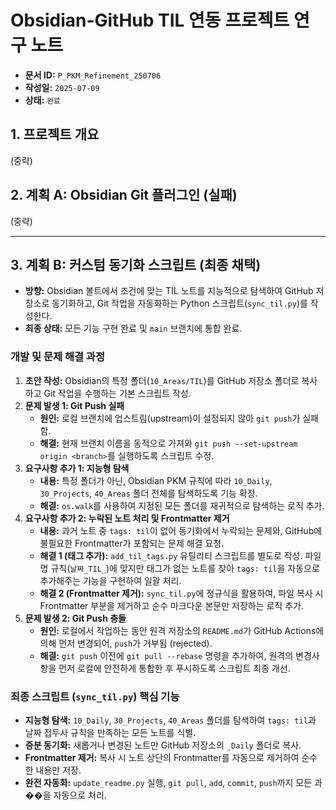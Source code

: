 # Obsidian-GitHub TIL 연동 프로젝트 연구 노트

- **문서 ID:** `P_PKM_Refinement_250706`
- **작성일:** `2025-07-09`
- **상태:** `완료`

## 1. 프로젝트 개요
(중략)

## 2. 계획 A: Obsidian Git 플러그인 (실패)
(중략)

---

## 3. 계획 B: 커스텀 동기화 스크립트 (최종 채택)

- **방향:** Obsidian 볼트에서 조건에 맞는 TIL 노트를 지능적으로 탐색하여 GitHub 저장소로 동기화하고, Git 작업을 자동화하는 Python 스크립트(`sync_til.py`)를 작성한다.
- **최종 상태:** 모든 기능 구현 완료 및 `main` 브랜치에 통합 완료.

### 개발 및 문제 해결 과정

1.  **초안 작성:** Obsidian의 특정 폴더(`10_Areas/TIL`)를 GitHub 저장소 폴더로 복사하고 Git 작업을 수행하는 기본 스크립트 작성.
2.  **문제 발생 1: Git Push 실패**
    - **원인:** 로컬 브랜치에 업스트림(upstream)이 설정되지 않아 `git push`가 실패함.
    - **해결:** 현재 브랜치 이름을 동적으로 가져와 `git push --set-upstream origin <branch>`를 실행하도록 스크립트 수정.
3.  **요구사항 추가 1: 지능형 탐색**
    - **내용:** 특정 폴더가 아닌, Obsidian PKM 규칙에 따라 `10_Daily`, `30_Projects`, `40_Areas` 폴더 전체를 탐색하도록 기능 확장.
    - **해결:** `os.walk`를 사용하여 지정된 모든 폴더를 재귀적으로 탐색하는 로직 추가.
4.  **요구사항 추가 2: 누락된 노트 처리 및 Frontmatter 제거**
    - **내용:** 과거 노트 중 `tags: til`이 없어 동기화에서 누락되는 문제와, GitHub에 불필요한 Frontmatter가 포함되는 문제 해결 요청.
    - **해결 1 (태그 추가):** `add_til_tags.py` 유틸리티 스크립트를 별도로 작성. 파일명 규칙(`날짜_TIL_`)에 맞지만 태그가 없는 노트를 찾아 `tags: til`을 자동으로 추가해주는 기능을 구현하여 일괄 처리.
    - **해결 2 (Frontmatter 제거):** `sync_til.py`에 정규식을 활용하여, 파일 복사 시 Frontmatter 부분을 제거하고 순수 마크다운 본문만 저장하는 로직 추가.
5.  **문제 발생 2: Git Push 충돌**
    - **원인:** 로컬에서 작업하는 동안 원격 저장소의 `README.md`가 GitHub Actions에 의해 먼저 변경되어, `push`가 거부됨 (rejected).
    - **해결:** `git push` 이전에 `git pull --rebase` 명령을 추가하여, 원격의 변경사항을 먼저 로컬에 안전하게 통합한 후 푸시하도록 스크립트 최종 개선.

### 최종 스크립트 (`sync_til.py`) 핵심 기능

- **지능형 탐색:** `10_Daily`, `30_Projects`, `40_Areas` 폴더를 탐색하여 `tags: til`과 날짜 접두사 규칙을 만족하는 모든 노트를 식별.
- **증분 동기화:** 새롭거나 변경된 노트만 GitHub 저장소의 `_Daily` 폴더로 복사.
- **Frontmatter 제거:** 복사 시 노트 상단의 Frontmatter를 자동으로 제거하여 순수한 내용만 저장.
- **완전 자동화:** `update_readme.py` 실행, `git pull`, `add`, `commit`, `push`까지 모든 과��을 자동으로 처리.


